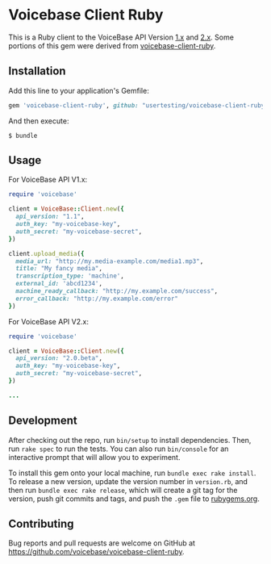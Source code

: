 # Voicebase Client Ruby

This is a Ruby client to the VoiceBase API Version [1.x](http://www.voicebase.com/developers/) and [2.x](https://apis.voicebase.com). Some portions of this gem were derived from [voicebase-client-ruby](https://github.com/popuparchive/voicebase-client-ruby).

## Installation

Add this line to your application's Gemfile:

```ruby
gem 'voicebase-client-ruby', github: "usertesting/voicebase-client-ruby"
```

And then execute:

    $ bundle

## Usage

For VoiceBase API V1.x:

```ruby
require 'voicebase'

client = VoiceBase::Client.new({
  api_version: "1.1",
  auth_key: "my-voicebase-key",
  auth_secret: "my-voicebase-secret",
})

client.upload_media({
  media_url: "http://my.media-example.com/media1.mp3",
  title: "My fancy media",
  transcription_type: 'machine',
  external_id: 'abcd1234',
  machine_ready_callback: "http://my.example.com/success",
  error_callback: "http://my.example.com/error"
})

```

For VoiceBase API V2.x:

```ruby
require 'voicebase'

client = VoiceBase::Client.new({
  api_version: "2.0.beta",
  auth_key: "my-voicebase-key",
  auth_secret: "my-voicebase-secret",
})

...
```

## Development

After checking out the repo, run `bin/setup` to install dependencies. Then, run `rake spec` to run the tests. You can also run `bin/console` for an interactive prompt that will allow you to experiment.

To install this gem onto your local machine, run `bundle exec rake install`. To release a new version, update the version number in `version.rb`, and then run `bundle exec rake release`, which will create a git tag for the version, push git commits and tags, and push the `.gem` file to [rubygems.org](https://rubygems.org).

## Contributing

Bug reports and pull requests are welcome on GitHub at https://github.com/voicebase/voicebase-client-ruby.

